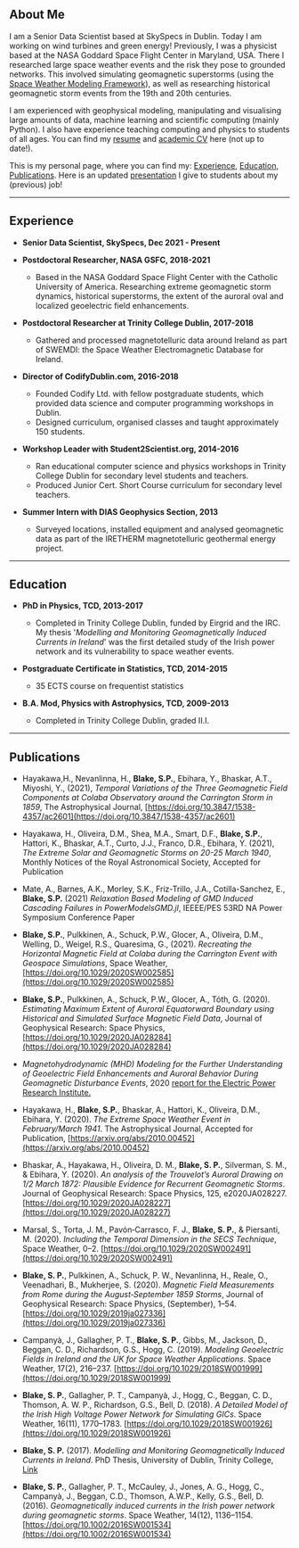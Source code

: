 ## About Me
I am a Senior Data Scientist based at SkySpecs in Dublin. Today I am working on wind turbines and green energy! Previously, I was a physicist based at the NASA Goddard Space Flight Center in Maryland, USA. There I researched large space weather events and the risk they pose to grounded networks. This involved simulating geomagnetic superstorms (using the [Space Weather Modeling Framework](https://agupubs.onlinelibrary.wiley.com/doi/full/10.1029/2005JA011126)), as well as researching historical geomagnetic storm events from the 19th and 20th centuries.  

I am experienced with geophysical modeling, manipulating and visualising large amounts of data, machine learning and scientific computing (mainly Python). I also have experience teaching computing and physics to students of all ages. You can find my [resume](https://terminusest.github.io/assets/Sean_Blake_resume.pdf) and [academic CV](https://TerminusEst.github.io/assets/SEAN_BLAKE_ACADEMIC_CV.pdf) here (not up to date!).

This is my personal page, where you can find my: [Experience](#experience), [Education](#education), [Publications](#publications). Here is an updated [presentation](https://docs.google.com/presentation/d/10lbZhxmjrpPgh9HlyFuT8ApaAkT0JRU7X3iwGNXs6M4/edit?usp=sharing) I give to students about my (previous) job!

<!--- [presentation](https://TerminusEst.github.io/assets/Pres_for_Primary_Students.pdf) I give to students about my (previous) job!--->

___
## Experience
+ **Senior Data Scientist, SkySpecs, Dec 2021 - Present**

+ **Postdoctoral Researcher, NASA GSFC, 2018-2021**

  - Based in the NASA Goddard Space Flight Center with the Catholic University of America. Researching extreme geomagnetic storm dynamics, historical superstorms, the extent of the auroral oval and localized geoelectric field enhancements.  

+ **Postdoctoral Researcher at Trinity College Dublin, 2017-2018**
   - Gathered and processed magnetotelluric data around Ireland as part of SWEMDI: the Space Weather Electromagnetic Database for Ireland.

+ **Director of CodifyDublin.com, 2016-2018** 
   - Founded Codify Ltd. with fellow postgraduate students, which provided data science and computer programming workshops in Dublin.
   - Designed curriculum, organised classes and taught approximately 150 students.

+ **Workshop Leader with Student2Scientist.org, 2014-2016**
   - Ran educational computer science and physics workshops in Trinity College Dublin for secondary level students and teachers.
   - Produced Junior Cert. Short Course curriculum for secondary level teachers.

+ **Summer Intern with DIAS Geophysics Section, 2013**
   - Surveyed locations, installed equipment and analysed geomagnetic data as part of the IRETHERM magnetotelluric geothermal energy project.

___
## Education

+ **PhD in Physics, TCD, 2013-2017**

  - Completed in Trinity College Dublin, funded by Eirgrid and the IRC. My thesis '*Modelling and Monitoring Geomagnetically Induced Currents in Ireland*' was the first detailed study of the Irish power network and its vulnerability to space weather events.

+ **Postgraduate Certificate in Statistics, TCD, 2014-2015**

  - 35 ECTS course on frequentist statistics

+ **B.A. Mod, Physics with Astrophysics, TCD, 2009-2013**

  - Completed in Trinity College Dublin, graded II.I. 

___
## Publications
+ Hayakawa,H., Nevanlinna, H., **Blake, S.P.**, Ebihara, Y., Bhaskar, A.T., Miyoshi, Y., (2021), *Temporal Variations of the Three Geomagnetic Field Components at Colaba Observatory around the Carrington Storm in 1859*, The Astrophysical Journal, [https://doi.org/10.3847/1538-4357/ac2601](https://doi.org/10.3847/1538-4357/ac2601)

+ Hayakawa, H., Oliveira, D.M., Shea, M.A., Smart, D.F., **Blake, S.P.**, Hattori, K., Bhaskar, A.T., Curto, J.J., Franco, D.R., Ebihara, Y. (2021), *The Extreme Solar and Geomagnetic Storms on 20-25 March 1940*, Monthly Notices of the Royal Astronomical Society, Accepted for Publication

+ Mate, A., Barnes, A.K., Morley, S.K., Friz-Trillo, J.A., Cotilla-Sanchez, E., **Blake, S.P.** (2021) *Relaxation Based Modeling of GMD Induced Cascading Failures in PowerModelsGMD.jl*, IEEEE/PES 53RD NA Power Symposium Conference Paper

+ **Blake, S.P.**, Pulkkinen, A., Schuck, P.W., Glocer, A., Oliveira, D.M., Welling, D., Weigel, R.S., Quaresima, G., (2021). *Recreating the Horizontal Magnetic Field at Colaba during the Carrington Event with Geospace Simulations*, Space Weather, [https://doi.org/10.1029/2020SW002585](https://doi.org/10.1029/2020SW002585)

+ **Blake, S.P.**, Pulkkinen, A., Schuck, P.W., Glocer, A., Tóth, G. (2020). *Estimating Maximum Extent of Auroral Equatorward Boundary using Historical and Simulated Surface Magnetic Field Data*, Journal of Geophysical Research: Space Physics, [https://doi.org/10.1029/2020JA028284](https://doi.org/10.1029/2020JA028284) 

+ *Magnetohydrodynamic (MHD) Modeling for the Further Understanding of Geoelectric Field Enhancements and Auroral Behavior During Geomagnetic Disturbance Events*, 2020 [report for the Electric Power Research Institute.](https://www.epri.com/research/products/000000003002017952) 

+ Hayakawa, H., **Blake, S.P.**, Bhaskar, A., Hattori, K., Oliveira, D.M., Ebihara, Y. (2020). *The Extreme Space Weather Event in February/March 1941*. The Astrophysical Journal, Accepted for Publication, [https://arxiv.org/abs/2010.00452](https://arxiv.org/abs/2010.00452)

+ Bhaskar, A., Hayakawa, H., Oliveira, D. M., **Blake, S. P.**, Silverman, S. M., & Ebihara, Y. (2020). *An analysis of the Trouvelot’s Auroral Drawing on 1/2 March 1872: Plausible Evidence for Recurrent Geomagnetic Storms*. Journal of Geophysical Research: Space Physics, 125, e2020JA028227. [https://doi.org/10.1029/2020JA028227](https://doi.org/10.1029/2020JA028227)

+ Marsal, S., Torta, J. M., Pavón‐Carrasco, F. J., **Blake, S. P.**, & Piersanti, M. (2020). *Including the Temporal Dimension in the SECS Technique*, Space Weather, 0–2. [https://doi.org/10.1029/2020SW002491](https://doi.org/10.1029/2020SW002491)

+ **Blake, S. P.**, Pulkkinen, A., Schuck, P. W., Nevanlinna, H., Reale, O., Veenadhari, B., Mukherjee, S. (2020). *Magnetic Field Measurements from Rome during the August‐September 1859 Storms*, Journal of Geophysical Research: Space Physics, (September), 1–54. [https://doi.org/10.1029/2019ja027336](https://doi.org/10.1029/2019ja027336)

+ Campanyà, J., Gallagher, P. T., **Blake, S. P.**, Gibbs, M., Jackson, D., Beggan, C. D., Richardson, G.S., Hogg, C. (2019). *Modeling Geoelectric Fields in Ireland and the UK for Space Weather Applications*. Space Weather, 17(2), 216–237. [https://doi.org/10.1029/2018SW001999](https://doi.org/10.1029/2018SW001999)

+ **Blake, S. P.**, Gallagher, P. T., Campanyà, J., Hogg, C., Beggan, C. D., Thomson, A. W. P., Richardson, G.S., Bell, D. (2018). *A Detailed Model of the Irish High Voltage Power Network for Simulating GICs*. Space Weather, 16(11), 1770–1783. [https://doi.org/10.1029/2018SW001926](https://doi.org/10.1029/2018SW001926)

+ **Blake, S. P.** (2017). *Modelling and Monitoring Geomagnetically Induced Currents in Ireland*. PhD Thesis, University of Dublin, Trinity College, [Link](http://www.tara.tcd.ie/bitstream/handle/2262/82549/SBlake_thesis_final.pdf?sequence=1&isAllowed=y)

+ **Blake, S. P.**, Gallagher, P. T., McCauley, J., Jones, A. G., Hogg, C., Campanyà, J., Beggan, C.D., Thomson, A.W.P., Kelly, G.S., Bell, D. (2016). *Geomagnetically induced currents in the Irish power network during geomagnetic storms*. Space Weather, 14(12), 1136–1154. [https://doi.org/10.1002/2016SW001534](https://doi.org/10.1002/2016SW001534)
